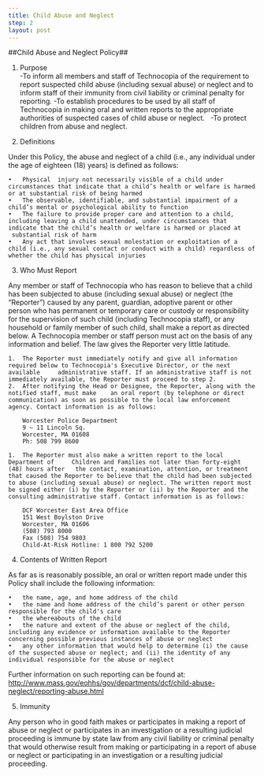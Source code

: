 ```yaml
---
title: Child Abuse and Neglect
step: 2
layout: post
---
```


##Child Abuse and Neglect Policy##

1. Purpose	
  -To inform all members and staff of Technocopia of the requirement to report suspected child abuse (including sexual abuse) or neglect and to inform staff of their immunity from civil liability or criminal penalty for reporting.
  -To establish procedures to be used by all staff of Technocopia in making oral and written reports to the appropriate authorities of suspected cases of child abuse or neglect.	 
  -To protect children from abuse and neglect. 

2. Definitions

Under this Policy, the abuse and neglect of a child (i.e., any individual under the age of eighteen (18) years) is defined as follows:	

	•	Physical  injury not necessarily visible of a child under circumstances that indicate that a child’s health or welfare is harmed or at substantial risk of being harmed	 
	•	The observable, identifiable, and substantial impairment of a child’s mental or psychological ability to function	 
	•	The failure to provide proper care and attention to a child, including leaving a child unattended, under circumstances that indicate that the child’s health or welfare is harmed or placed at  substantial risk of harm	 
	•	Any act that involves sexual molestation or exploitation of a child (i.e., any sexual contact or conduct with a child) regardless of whether the child has physical injuries 

3. Who Must Report

Any member or staff of Technocopia who has reason to believe that a child has been subjected to abuse (including sexual abuse) or neglect (the “Reporter”) caused by any parent, guardian, adoptive parent or other person who has permanent or temporary care or custody or responsibility for the supervision of such child (including Technocopia staff), or any household or family member of such child, shall make a report as directed below. A Technocopia member or staff person must act on the basis of any information and belief. The law gives the Reporter very little latitude.
	
	1.	The Reporter must immediately notify and give all information required below to Technocopia's Executive Director, or the next available 	administrative staff. If an administrative staff is not immediately available, the Reporter must proceed to step 2. 
	2.	After notifying the Head or Designee, the Reporter, along with the notified staff, must make 	an oral report (by telephone or direct communication) as soon as possible to the local law enforcement agency. Contact information is as follows: 
	
		Worcester Police Department
		9 – 11 Lincoln Sq.
		Worcester, MA 01608
		Ph: 508 799 8600	

	1.	The Reporter must also make a written report to the local Department of 	Children and Families not later than forty-eight (48) hours after 	the contact, examination, attention, or treatment that caused the Reporter to believe that the child had been subjected to abuse (including sexual abuse) or neglect. The written report must be signed either (i) by the Reporter or (ii) by the Reporter and the consulting administrative staff. Contact information is as follows: 

		DCF Worcester East Area Office
		151 West Boylston Drive
		Worcester, MA 01606
		(508) 793 8000
		Fax (508) 754 9803
		Child-At-Risk Hotline: 1 800 792 5200

4. Contents of Written Report

As far as is reasonably possible, an oral or written report made under this Policy shall include the following information:
	
	•	the name, age, and home address of the child 
	•	the name and home address of the child’s parent or other person responsible for the child's care	 
	•	the whereabouts of the child	 
	•	the nature and extent of the abuse or neglect of the child, including any evidence or information available to the Reporter concerning possible previous instances of abuse or neglect 
	•	any other information that would help to determine (i) the cause of the suspected abuse or neglect; and (ii) the identity of any individual responsible for the abuse or neglect 
	
Further information on such reporting can be found at:
http://www.mass.gov/eohhs/gov/departments/dcf/child-abuse-neglect/reporting-abuse.html

5. Immunity

Any person who in good faith makes or participates in making a report of abuse or neglect or participates in an investigation or a resulting judicial proceeding is immune by state law from any civil liability or criminal penalty that would otherwise result from making or participating in a report of abuse or neglect or participating in an investigation or a resulting judicial proceeding.
